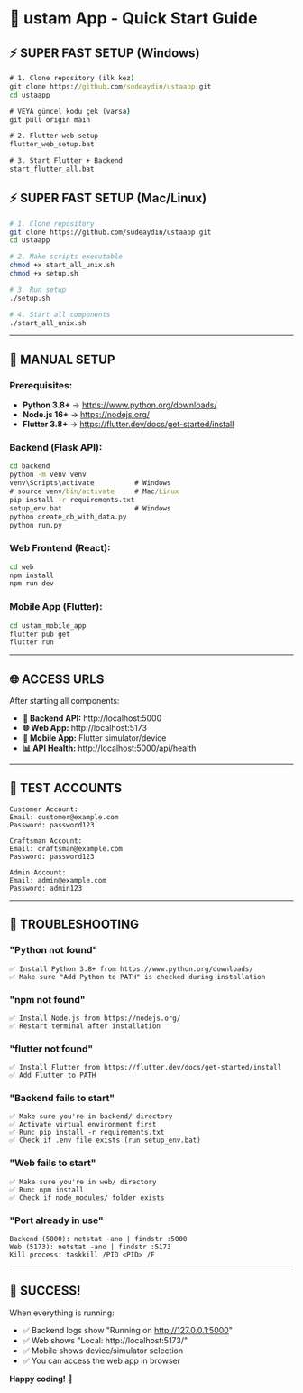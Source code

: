 # 🚀 ustam App - Quick Start Guide

## ⚡ **SUPER FAST SETUP (Windows)**

```cmd
# 1. Clone repository (ilk kez)
git clone https://github.com/sudeaydin/ustaapp.git
cd ustaapp

# VEYA güncel kodu çek (varsa)
git pull origin main

# 2. Flutter web setup
flutter_web_setup.bat

# 3. Start Flutter + Backend
start_flutter_all.bat
```

## ⚡ **SUPER FAST SETUP (Mac/Linux)**

```bash
# 1. Clone repository
git clone https://github.com/sudeaydin/ustaapp.git
cd ustaapp

# 2. Make scripts executable
chmod +x start_all_unix.sh
chmod +x setup.sh

# 3. Run setup
./setup.sh

# 4. Start all components
./start_all_unix.sh
```

---

## 🔧 **MANUAL SETUP**

### **Prerequisites:**
- **Python 3.8+** → https://www.python.org/downloads/
- **Node.js 16+** → https://nodejs.org/
- **Flutter 3.8+** → https://flutter.dev/docs/get-started/install

### **Backend (Flask API):**
```cmd
cd backend
python -m venv venv
venv\Scripts\activate          # Windows
# source venv/bin/activate     # Mac/Linux
pip install -r requirements.txt
setup_env.bat                  # Windows
python create_db_with_data.py
python run.py
```

### **Web Frontend (React):**
```cmd
cd web
npm install
npm run dev
```

### **Mobile App (Flutter):**
```cmd
cd ustam_mobile_app
flutter pub get
flutter run
```

---

## 🌐 **ACCESS URLS**

After starting all components:

- **🔧 Backend API:** http://localhost:5000
- **🌐 Web App:** http://localhost:5173
- **📱 Mobile App:** Flutter simulator/device
- **📊 API Health:** http://localhost:5000/api/health

---

## 🧪 **TEST ACCOUNTS**

```
Customer Account:
Email: customer@example.com
Password: password123

Craftsman Account:
Email: craftsman@example.com  
Password: password123

Admin Account:
Email: admin@example.com
Password: admin123
```

---

## 🚨 **TROUBLESHOOTING**

### **"Python not found"**
```
✅ Install Python 3.8+ from https://www.python.org/downloads/
✅ Make sure "Add Python to PATH" is checked during installation
```

### **"npm not found"**
```
✅ Install Node.js from https://nodejs.org/
✅ Restart terminal after installation
```

### **"flutter not found"**
```
✅ Install Flutter from https://flutter.dev/docs/get-started/install
✅ Add Flutter to PATH
```

### **"Backend fails to start"**
```
✅ Make sure you're in backend/ directory
✅ Activate virtual environment first
✅ Run: pip install -r requirements.txt
✅ Check if .env file exists (run setup_env.bat)
```

### **"Web fails to start"**
```
✅ Make sure you're in web/ directory  
✅ Run: npm install
✅ Check if node_modules/ folder exists
```

### **"Port already in use"**
```
Backend (5000): netstat -ano | findstr :5000
Web (5173): netstat -ano | findstr :5173
Kill process: taskkill /PID <PID> /F
```

---

## 🎉 **SUCCESS!**

When everything is running:
- ✅ Backend logs show "Running on http://127.0.0.1:5000"
- ✅ Web shows "Local: http://localhost:5173/"
- ✅ Mobile shows device/simulator selection
- ✅ You can access the web app in browser

**Happy coding! 🚀**